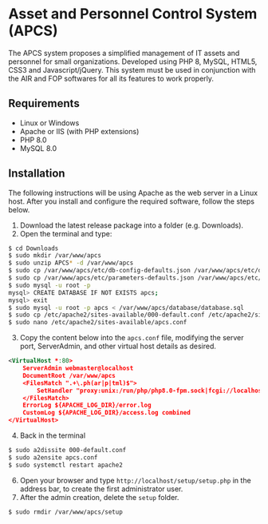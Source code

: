 # Asset and Personnel Control System (APCS)

The APCS system proposes a simplified management of IT assets and personnel for small organizations. Developed using PHP 8, MySQL, HTML5, CSS3 and Javascript/jQuery. This system must be used in conjunction with the AIR and FOP softwares for all its features to work properly.

## Requirements

- Linux or Windows
- Apache or IIS (with PHP extensions)
- PHP 8.0
- MySQL 8.0

## Installation

The following instructions will be using Apache as the web server in a Linux host. After you install and configure the required software, follow the steps below.
1. Download the latest release package into a folder (e.g. Downloads).
2. Open the terminal and type:
```bash
$ cd Downloads
$ sudo mkdir /var/www/apcs
$ sudo unzip APCS* -d /var/www/apcs
$ sudo cp /var/www/apcs/etc/db-config-defaults.json /var/www/apcs/etc/db-config.json
$ sudo cp /var/www/apcs/etc/parameters-defaults.json /var/www/apcs/etc/parameters.json
$ sudo mysql -u root -p
mysql> CREATE DATABASE IF NOT EXISTS apcs;
mysql> exit
$ sudo mysql -u root -p apcs < /var/www/apcs/database/database.sql
$ sudo cp /etc/apache2/sites-available/000-default.conf /etc/apache2/sites-available/apcs.conf
$ sudo nano /etc/apache2/sites-available/apcs.conf
```
3. Copy the content below into the `apcs.conf` file, modifying the server port, ServerAdmin, and other virtual host details as desired.
```xml
<VirtualHost *:80>
    ServerAdmin webmaster@localhost
    DocumentRoot /var/www/apcs
    <FilesMatch ".+\.ph(ar|p|tml)$">
        SetHandler "proxy:unix:/run/php/php8.0-fpm.sock|fcgi://localhost"
    </FilesMatch>
    ErrorLog ${APACHE_LOG_DIR}/error.log
    CustomLog ${APACHE_LOG_DIR}/access.log combined
</VirtualHost>
```
4. Back in the terminal
```bash
$ sudo a2dissite 000-default.conf
$ sudo a2ensite apcs.conf
$ sudo systemctl restart apache2
```

6. Open your browser and type `http://localhost/setup/setup.php` in the address bar, to create the first administrator user.
7. After the admin creation, delete the `setup` folder.
```bash
$ sudo rmdir /var/www/apcs/setup
```
